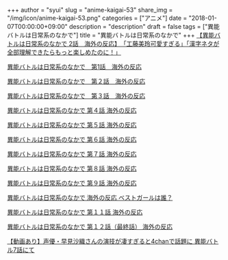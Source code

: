 +++
author = "syui"
slug = "anime-kaigai-53"
share_img = "/img/icon/anime-kaigai-53.png"
categories = ["アニメ"]
date = "2018-01-07T00:00:00+09:00"
description = "description"
draft = false
tags = ["異能バトルは日常系のなかで"]
title = "異能バトルは日常系のなかで"
+++
<a href="http://anitra8.ldblog.jp/archives/41413631.html" rel="nofollow" target="_blank" title="【異能バトルは日常系のなかで 2話　海外の反応】　「工藤美玲可愛すぎる」「漢字ネタが全部理解できたらもっと楽しめたのに！」">【異能バトルは日常系のなかで 2話　海外の反応】　「工藤美玲可愛すぎる」「漢字ネタが全部理解できたらもっと楽しめたのに！」</a>

<a href="http://blog.livedoor.jp/monkuso0927/archives/1011308247.html" rel="nofollow" target="_blank" title="異能バトルは日常系のなかで　第1話　海外の反応">異能バトルは日常系のなかで　第1話　海外の反応</a>

<a href="http://blog.livedoor.jp/monkuso0927/archives/1011438458.html" rel="nofollow" target="_blank" title="異能バトルは日常系のなかで　第２話　海外の反応">異能バトルは日常系のなかで　第２話　海外の反応</a>

<a href="http://blog.livedoor.jp/monkuso0927/archives/1012023547.html" rel="nofollow" target="_blank" title="異能バトルは日常系のなかで　第３話　海外の反応">異能バトルは日常系のなかで　第３話　海外の反応</a>

<a href="http://blog.livedoor.jp/monkuso0927/archives/1012536214.html" rel="nofollow" target="_blank" title="異能バトルは日常系のなかで 第４話 海外の反応">異能バトルは日常系のなかで 第４話 海外の反応</a>

<a href="http://blog.livedoor.jp/monkuso0927/archives/1013223876.html" rel="nofollow" target="_blank" title="異能バトルは日常系のなかで 第５話 海外の反応">異能バトルは日常系のなかで 第５話 海外の反応</a>

<a href="http://blog.livedoor.jp/monkuso0927/archives/1013730352.html" rel="nofollow" target="_blank" title="異能バトルは日常系のなかで 第６話 海外の反応">異能バトルは日常系のなかで 第６話 海外の反応</a>

<a href="http://blog.livedoor.jp/monkuso0927/archives/1013936350.html" rel="nofollow" target="_blank" title="異能バトルは日常系のなかで 第７話 海外の反応">異能バトルは日常系のなかで 第７話 海外の反応</a>

<a href="http://blog.livedoor.jp/monkuso0927/archives/1014440293.html" rel="nofollow" target="_blank" title="異能バトルは日常系のなかで 第８話 海外の反応">異能バトルは日常系のなかで 第８話 海外の反応</a>

<a href="http://blog.livedoor.jp/monkuso0927/archives/1014842145.html" rel="nofollow" target="_blank" title="異能バトルは日常系のなかで 第９話 海外の反応">異能バトルは日常系のなかで 第９話 海外の反応</a>

<a href="http://blog.livedoor.jp/monkuso0927/archives/1015461021.html" rel="nofollow" target="_blank" title="異能バトルは日常系のなかで 海外の反応 ベストガールは誰？">異能バトルは日常系のなかで 海外の反応 ベストガールは誰？</a>

<a href="http://blog.livedoor.jp/monkuso0927/archives/1015831861.html" rel="nofollow" target="_blank" title="異能バトルは日常系のなかで 第１１話 海外の反応">異能バトルは日常系のなかで 第１１話 海外の反応</a>

<a href="http://blog.livedoor.jp/monkuso0927/archives/1016322789.html" rel="nofollow" target="_blank" title="異能バトルは日常系のなかで 第１２話（最終話） 海外の反応">異能バトルは日常系のなかで 第１２話（最終話） 海外の反応</a>

<a href="http://cosmoneapolitan.blog.fc2.com/blog-entry-409.html" rel="nofollow" target="_blank" title="【動画あり】声優・早見沙織さんの演技が凄すぎると4chanで話題に 異能バトル7話にて">【動画あり】声優・早見沙織さんの演技が凄すぎると4chanで話題に 異能バトル7話にて</a>

